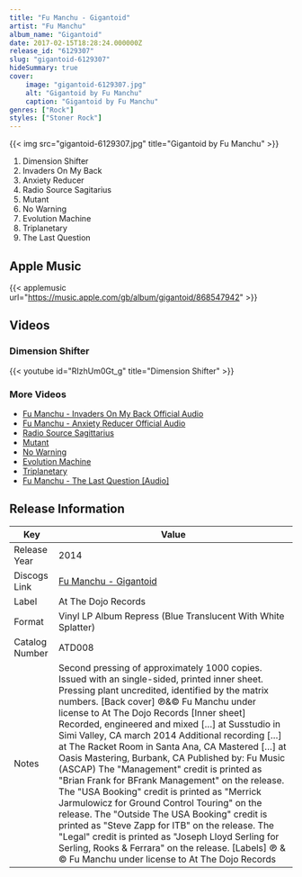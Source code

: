 ```yaml
---
title: "Fu Manchu - Gigantoid"
artist: "Fu Manchu"
album_name: "Gigantoid"
date: 2017-02-15T18:28:24.000000Z
release_id: "6129307"
slug: "gigantoid-6129307"
hideSummary: true
cover:
    image: "gigantoid-6129307.jpg"
    alt: "Gigantoid by Fu Manchu"
    caption: "Gigantoid by Fu Manchu"
genres: ["Rock"]
styles: ["Stoner Rock"]
---
```


{{< img src="gigantoid-6129307.jpg" title="Gigantoid by Fu Manchu" >}}

<!-- section break -->

1. Dimension Shifter
2. Invaders On My Back
3. Anxiety Reducer
4. Radio Source Sagitarius
5. Mutant
6. No Warning
7. Evolution Machine
8. Triplanetary
9. The Last Question

<!-- section break -->




## Apple Music
{{< applemusic url="https://music.apple.com/gb/album/gigantoid/868547942" >}}





## Videos
### Dimension Shifter
{{< youtube id="RIzhUm0Gt_g" title="Dimension Shifter" >}}<br>

### More Videos

- [Fu Manchu - Invaders On My Back Official Audio](https://www.youtube.com/watch?v=6N3wQ084we8)
- [Fu Manchu - Anxiety Reducer Official Audio](https://www.youtube.com/watch?v=bZQ-kKUfNFY)
- [Radio Source Sagittarius](https://www.youtube.com/watch?v=sKz39VLf2KM)
- [Mutant](https://www.youtube.com/watch?v=bTI8HXleDm4)
- [No Warning](https://www.youtube.com/watch?v=XvwDc95TkH8)
- [Evolution Machine](https://www.youtube.com/watch?v=0SdypZTlVw8)
- [Triplanetary](https://www.youtube.com/watch?v=RcruRnHbZ_o)
- [Fu Manchu - The Last Question [Audio]](https://www.youtube.com/watch?v=aGX_AQOBolw)


## Release Information
|  Key           | Value                                                |
| ---------------| ---------------------------------------------------- |
| Release Year   | 2014                                   |
| Discogs Link   | [Fu Manchu - Gigantoid](https://www.discogs.com/release/6129307-Fu-Manchu-Gigantoid) |
| Label          | At The Dojo Records |
| Format         | Vinyl LP Album Repress (Blue Translucent With White Splatter) |
| Catalog Number | ATD008 |
| Notes | Second pressing of approximately 1000 copies. Issued with an single-sided, printed inner sheet. Pressing plant uncredited, identified by the matrix numbers.  [Back cover] ℗&© Fu Manchu under license to At The Dojo Records  [Inner sheet] Recorded, engineered and mixed […] at Susstudio in Simi Valley, CA march 2014 Additional recording […] at The Racket Room in Santa Ana, CA Mastered […] at Oasis Mastering, Burbank, CA  Published by: Fu Music (ASCAP)  The "Management" credit is printed as "Brian Frank for BFrank Management" on the release. The "USA Booking" credit is printed as "Merrick Jarmulowicz for Ground Control Touring" on the release. The "Outside The USA Booking" credit is printed as "Steve Zapp for ITB" on the release. The "Legal" credit is printed as "Joseph Lloyd Serling for Serling, Rooks & Ferrara" on the release.  [Labels]  ℗ & © Fu Manchu under license to At The Dojo Records |